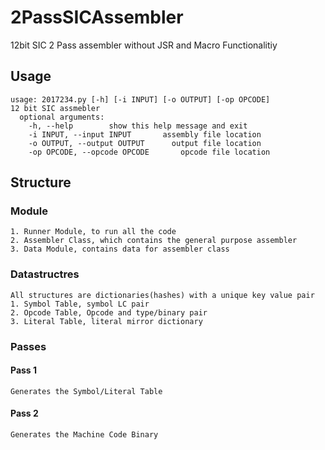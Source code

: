 # 2PassSICAssembler
12bit SIC 2 Pass assembler without JSR and Macro Functionalitiy

## Usage
    usage: 2017234.py [-h] [-i INPUT] [-o OUTPUT] [-op OPCODE] 
    12 bit SIC assmebler 
      optional arguments:
        -h, --help        show this help message and exit
        -i INPUT, --input INPUT       assembly file location 
        -o OUTPUT, --output OUTPUT      output file location 
        -op OPCODE, --opcode OPCODE       opcode file location
       
## Structure
### Module
    1. Runner Module, to run all the code
    2. Assembler Class, which contains the general purpose assembler 
    3. Data Module, contains data for assembler class
    
### Datastructres
    All structures are dictionaries(hashes) with a unique key value pair
    1. Symbol Table, symbol LC pair
    2. Opcode Table, Opcode and type/binary pair
    3. Literal Table, literal mirror dictionary
### Passes
#### Pass 1
    Generates the Symbol/Literal Table 
#### Pass 2
    Generates the Machine Code Binary
